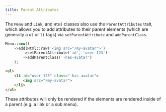 ```yaml
---
title: Parent Attributes
---
```


The `Menu` and `Link`, and `Html` classes also use the `ParentAttributes` trait, which allows you to add attributes to their parent elements (which are generally a `ul` or `li` tags) via `setParentAttribute` and `addParentClass`.

```php
Menu::new()
    ->add(Html::raw('<img src="/my-avatar">')
        ->setParentAttribute('id', 'user-123')
        ->addParentClass('-has-avatar')
    );
```

```html
<ul>
    <li id="user-123" class="-has-avatar">
        <img src="/my-avatar">
    </li>
</ul>
```

These attributes will only be rendered if the elements are rendered inside of a parent (e.g. a link or a sub menu).

